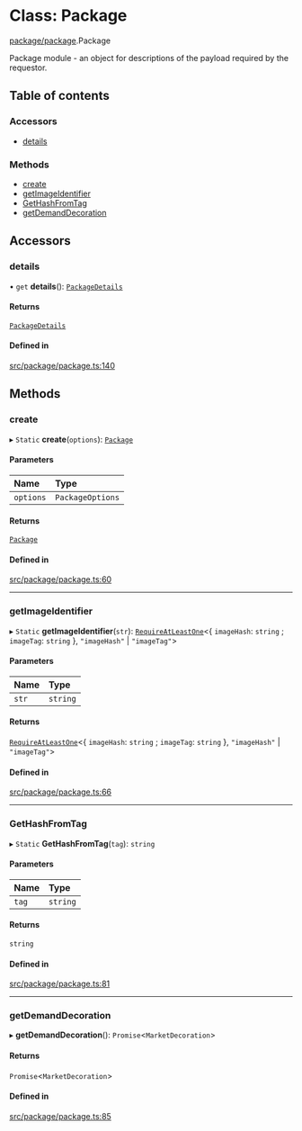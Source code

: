 # Class: Package

[package/package](../modules/package_package.md).Package

Package module - an object for descriptions of the payload required by the requestor.

## Table of contents

### Accessors

- [details](package_package.Package.md#details)

### Methods

- [create](package_package.Package.md#create)
- [getImageIdentifier](package_package.Package.md#getimageidentifier)
- [GetHashFromTag](package_package.Package.md#gethashfromtag)
- [getDemandDecoration](package_package.Package.md#getdemanddecoration)

## Accessors

### details

• `get` **details**(): [`PackageDetails`](../interfaces/package_package.PackageDetails.md)

#### Returns

[`PackageDetails`](../interfaces/package_package.PackageDetails.md)

#### Defined in

[src/package/package.ts:140](https://github.com/golemfactory/golem-js/blob/c28a1b0/src/package/package.ts#L140)

## Methods

### create

▸ `Static` **create**(`options`): [`Package`](package_package.Package.md)

#### Parameters

| Name | Type |
| :------ | :------ |
| `options` | `PackageOptions` |

#### Returns

[`Package`](package_package.Package.md)

#### Defined in

[src/package/package.ts:60](https://github.com/golemfactory/golem-js/blob/c28a1b0/src/package/package.ts#L60)

___

### getImageIdentifier

▸ `Static` **getImageIdentifier**(`str`): [`RequireAtLeastOne`](../modules/utils_types.md#requireatleastone)<{ `imageHash`: `string` ; `imageTag`: `string`  }, ``"imageHash"`` \| ``"imageTag"``\>

#### Parameters

| Name | Type |
| :------ | :------ |
| `str` | `string` |

#### Returns

[`RequireAtLeastOne`](../modules/utils_types.md#requireatleastone)<{ `imageHash`: `string` ; `imageTag`: `string`  }, ``"imageHash"`` \| ``"imageTag"``\>

#### Defined in

[src/package/package.ts:66](https://github.com/golemfactory/golem-js/blob/c28a1b0/src/package/package.ts#L66)

___

### GetHashFromTag

▸ `Static` **GetHashFromTag**(`tag`): `string`

#### Parameters

| Name | Type |
| :------ | :------ |
| `tag` | `string` |

#### Returns

`string`

#### Defined in

[src/package/package.ts:81](https://github.com/golemfactory/golem-js/blob/c28a1b0/src/package/package.ts#L81)

___

### getDemandDecoration

▸ **getDemandDecoration**(): `Promise`<`MarketDecoration`\>

#### Returns

`Promise`<`MarketDecoration`\>

#### Defined in

[src/package/package.ts:85](https://github.com/golemfactory/golem-js/blob/c28a1b0/src/package/package.ts#L85)
